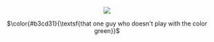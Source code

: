 <p align="center">
  <img src="https://github.com/user-attachments/assets/18db25a3-4f82-4ef4-bf47-4f62b9717767" />
</p>
<p align="center">
$\color{#b3cd31}{\textsf{that one guy who doesn't play with the color green}}$
</p>
